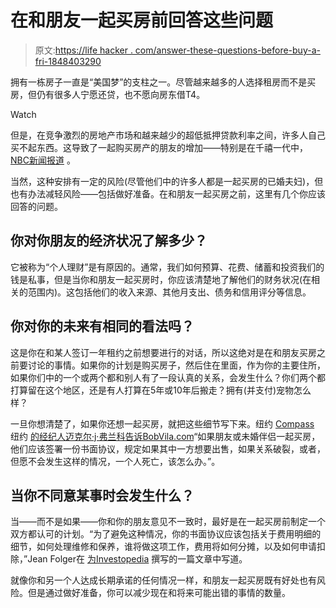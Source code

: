 # 在和朋友一起买房前回答这些问题

> 原文:[https://life hacker . com/answer-these-questions-before-buy-a-fri-1848403290](https://lifehacker.com/answer-these-questions-before-buying-a-house-with-a-fri-1848403290)

拥有一栋房子一直是“美国梦”的支柱之一。尽管越来越多的人选择租房而不是买房，但仍有很多人宁愿还贷，也不愿向房东借T4。

Watch

但是，在竞争激烈的房地产市场和越来越少的超低抵押贷款利率之间，许多人自己买不起东西。这导致了一起购买房产的朋友的增加——特别是在千禧一代中， [NBC新闻报道](https://www.nbcnews.com/news/us-news/friends-are-buying-homes-together-rcna9087) 。

当然，这种安排有一定的风险(尽管他们中的许多人都是一起买房的已婚夫妇)，但也有办法减轻风险——包括做好准备。在和朋友一起买房之前，这里有几个你应该回答的问题。

## 你对你朋友的经济状况了解多少？

它被称为“个人理财”是有原因的。通常，我们如何预算、花费、储蓄和投资我们的钱是私事，但是当你和朋友一起买房时，你应该清楚地了解他们的财务状况(在相关的范围内)。这包括他们的收入来源、其他月支出、债务和信用评分等信息。

## 你对你的未来有相同的看法吗？

这是你在和某人签订一年租约之前想要进行的对话，所以这绝对是在和朋友买房之前要讨论的事情。如果你的计划是购买房子，然后住在里面，作为你的主要住所，如果你们中的一个或两个都和别人有了一段认真的关系，会发生什么？你们两个都打算留在这个地区，还是有人打算在5年或10年后搬走？拥有(并支付)宠物怎么样？

一旦你想清楚了，如果你还想一起买房，就把这些细节写下来。纽约 [Compass](https://www.compass.com/agents/mfranco/) 纽约 [的经纪人迈克尔·j·弗兰科告诉BobVila.com](https://www.bobvila.com/articles/buying-a-house-with-a-friend/)“如果朋友或未婚伴侣一起买房，他们应该签署一份书面协议，规定如果其中一方想要出售，如果关系破裂，或者，但愿不会发生这样的情况，一个人死亡，该怎么办。”。

## 当你不同意某事时会发生什么？

当——而不是如果——你和你的朋友意见不一致时，最好是在一起买房前制定一个双方都认可的计划。“为了避免这种情况，你的书面协议应该包括关于费用明细的细节，如何处理维修和保养，谁将做这项工作，费用将如何分摊，以及如何申请扣除，”Jean Folger在 [为Investopedia](https://www.investopedia.com/articles/investing/073015/5-common-problems-buying-house-friend.asp#toc-5-disagreement-over-responsibilities) 撰写的一篇文章中写道。

就像你和另一个人达成长期承诺的任何情况一样，和朋友一起买房既有好处也有风险。但是通过做好准备，你可以减少现在和将来可能出错的事情的数量。